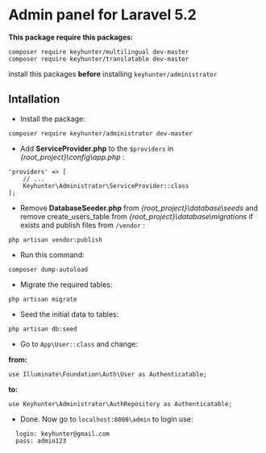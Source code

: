 # Admin panel for Laravel 5.2

**This package require this packages:**

```
composer require keyhunter/multilingual dev-master
composer require keyhunter/translatable dev-master
```
install this packages **before** installing ``` keyhunter/administrator ```

## Intallation

- Install the package:

```
composer require keyhunter/administrator dev-master
```

- Add **ServiceProvider.php** to the ``` $providers ``` in *{root_project}\config\app.php* :

```
'providers' => [
    // ...
    Keyhunter\Administrator\ServiceProvider::class
];
```

- Remove **DatabaseSeeder.php** from *{root_project}\database\seeds*
and remove create_users_table from *{root_project}\database\migrations* if exists and publish files from ``` /vendor ``` :

```
php artisan vendor:publish
```

- Run this command:
```
composer dump-autoload
```

- Migrate the required tables:

```
php artisan migrate
```

- Seed the initial data to tables:

```
php artisan db:seed
```

- Go to ```App\User::class``` and change:

**from:**
```
use Illuminate\Foundation\Auth\User as Authenticatable;
```
**to:**
```
use Keyhunter\Administrator\AuthRepository as Authenticatable;
```

- Done. Now go to ``` localhost:8000\admin ``` to login use:
```
  login: keyhunter@gmail.com
  pass: admin123
```